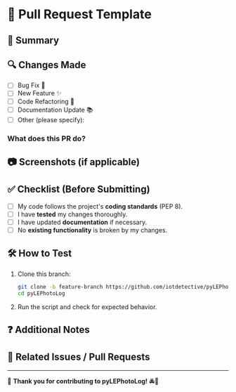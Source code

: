 # 🚀 Pull Request Template

## 📌 Summary
<!-- Provide a concise description of the changes in this PR. -->

## 🔍 Changes Made
- [ ] Bug Fix 🐞
- [ ] New Feature ✨
- [ ] Code Refactoring 🔄
- [ ] Documentation Update 📚
- [ ] Other (please specify):

### **What does this PR do?**
<!-- Clearly explain what this pull request changes and why it was needed. -->

## 📷 Screenshots (if applicable)
<!-- Add screenshots or GIFs to help explain your changes. -->

## ✅ Checklist (Before Submitting)
- [ ] My code follows the project's **coding standards** (PEP 8).
- [ ] I have **tested** my changes thoroughly.
- [ ] I have updated **documentation** if necessary.
- [ ] No **existing functionality** is broken by my changes.

## 🛠 How to Test
<!-- Provide clear steps on how reviewers can test this PR. -->

1. Clone this branch:  
   ```sh
   git clone -b feature-branch https://github.com/iotdetective/pyLEPhotoLog.git
   cd pyLEPhotoLog
   ```
2. Run the script and check for expected behavior.

## ❓ Additional Notes
<!-- Add any extra information or context about the changes here. -->

## 🔗 Related Issues / Pull Requests
<!-- Reference any related issues or PRs with `#` followed by the issue number. Example: #23 -->

---

👮 **Thank you for contributing to pyLEPhotoLog!** 🚔📸
